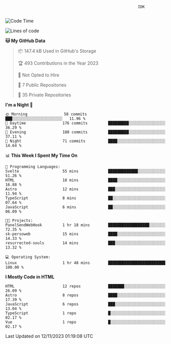 ```text
                                                          IDK
                                       
```

<!--START_SECTION:waka-->
![Code Time](http://img.shields.io/badge/Code%20Time-87%20hrs%2050%20mins-blue)

![Lines of code](https://img.shields.io/badge/From%20Hello%20World%20I%27ve%20Written-108.4%20thousand%20lines%20of%20code-blue)

**🐱 My GitHub Data** 

> 📦 147.4 kB Used in GitHub's Storage 
 > 
> 🏆 493 Contributions in the Year 2023
 > 
> 🚫 Not Opted to Hire
 > 
> 📜 7 Public Repositories 
 > 
> 🔑 35 Private Repositories 
 > 
**I'm a Night 🦉** 

```text
🌞 Morning                58 commits          ███░░░░░░░░░░░░░░░░░░░░░░   11.96 % 
🌆 Daytime                176 commits         █████████░░░░░░░░░░░░░░░░   36.29 % 
🌃 Evening                180 commits         █████████░░░░░░░░░░░░░░░░   37.11 % 
🌙 Night                  71 commits          ████░░░░░░░░░░░░░░░░░░░░░   14.64 % 
```


📊 **This Week I Spent My Time On** 

```text
💬 Programming Languages: 
Svelte                   55 mins             █████████████░░░░░░░░░░░░   51.26 % 
HTML                     18 mins             ████░░░░░░░░░░░░░░░░░░░░░   16.88 % 
Astro                    12 mins             ███░░░░░░░░░░░░░░░░░░░░░░   11.94 % 
TypeScript               8 mins              ██░░░░░░░░░░░░░░░░░░░░░░░   07.64 % 
JavaScript               6 mins              ██░░░░░░░░░░░░░░░░░░░░░░░   06.09 % 

🐱‍💻 Projects: 
PanelSendWebHook         1 hr 18 mins        ██████████████████░░░░░░░   72.35 % 
sk-persoweb              15 mins             ████░░░░░░░░░░░░░░░░░░░░░   14.33 % 
resurrected-souls        14 mins             ███░░░░░░░░░░░░░░░░░░░░░░   13.32 % 

💻 Operating System: 
Linux                    1 hr 48 mins        █████████████████████████   100.00 % 
```

**I Mostly Code in HTML** 

```text
HTML                     12 repos            ███████░░░░░░░░░░░░░░░░░░   26.09 % 
Astro                    8 repos             ████░░░░░░░░░░░░░░░░░░░░░   17.39 % 
JavaScript               6 repos             ███░░░░░░░░░░░░░░░░░░░░░░   13.04 % 
TypeScript               1 repo              █░░░░░░░░░░░░░░░░░░░░░░░░   02.17 % 
Vue                      1 repo              █░░░░░░░░░░░░░░░░░░░░░░░░   02.17 % 
```




 Last Updated on 12/11/2023 01:19:08 UTC
<!--END_SECTION:waka-->
